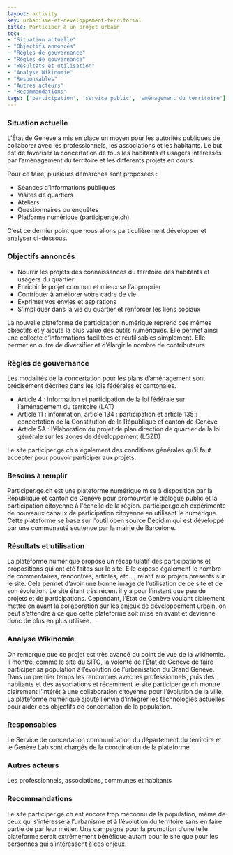 ```yaml
---
layout: activity
key: urbanisme-et-developpement-territorial
title: Participer à un projet urbain
toc:
- "Situation actuelle"
- "Objectifs annoncés"
- "Règles de gouvernance"
- "Règles de gouvernance"
- "Résultats et utilisation"
- "Analyse Wikinomie"
- "Responsables"
- "Autres acteurs"
- "Recommandations"
tags: ['participation', 'service public', 'aménagement du territoire']
---
```


### Situation actuelle

L’État de Genève à mis en place un moyen pour les autorités publiques de collaborer avec les professionnels, les associations et les habitants. Le but est de favoriser la concertation de tous les habitants et usagers intéressés par l’aménagement du territoire et les différents projets en cours.

Pour ce faire, plusieurs démarches sont proposées : 

* 	Séances d’informations publiques
* 	Visites de quartiers
* 	Ateliers
* 	Questionnaires ou enquêtes
* 	Platforme numérique (participer.ge.ch)

C’est ce dernier point que nous allons particulièrement développer et analyser ci-dessous.


### Objectifs annoncés

* 	Nourrir les projets des connaissances du territoire des habitants et usagers du quartier
* 	Enrichir le projet commun et mieux se l’approprier
* 	Contribuer à améliorer votre cadre de vie
* 	Exprimer vos envies et aspirations
* 	S’impliquer dans la vie du quartier et renforcer les liens sociaux

La nouvelle plateforme de participation numérique reprend ces mêmes objectifs et y ajoute la plus value des outils numériques. Elle permet ainsi une collecte d’informations facilitées et réutilisables simplement. Elle permet en outre de diversifier et d’élargir le nombre de contributeurs.


### Règles de gouvernance

Les modalités de la concertation pour les plans d’aménagement sont précisément décrites dans les lois fédérales et cantonales.

* 	Article 4 : information et participation de la loi fédérale sur l’aménagement du territoire (LAT)
* 	Article 11 : information, article 134 : participation et article 135 : concertation de la Constitution de la République et canton de Genève
* 	Article 5A : l’élaboration du projet de plan direction de quartier de la loi générale sur les zones de développement (LGZD)

Le site participer.ge.ch a également des conditions générales qu’il faut accepter pour pouvoir participer aux projets.


### Besoins à remplir

Participer.ge.ch est une plateforme numérique mise à disposition par la République et canton de Genève pour promouvoir le dialogue public et la participation citoyenne 
à l'échelle de la région. participer.ge.ch expérimente de nouveaux canaux de participation citoyenne en utilisant le numérique. Cette plateforme se base sur l'outil open source Decidim 
qui est développé par une communauté soutenue par la mairie de Barcelone.


### Résultats et utilisation

La plateforme numérique propose un récapitulatif des participations et propositions qui ont été faites sur le site. Elle expose également le nombre de commentaires, rencontres, articles, etc…, relatif aux projets présents sur le site. Cela permet d’avoir une bonne image de l’utilisation de ce site et de son évolution. Le site étant très récent il y a pour l’instant que peu de projets et de participations. Cependant, l’État de Genève voulant clairement mettre en avant la collaboration sur les enjeux de développement urbain, on peut s’attendre à ce que cette plateforme soit mise en avant et devienne donc de plus en plus utilisée.


### Analyse Wikinomie

On remarque que ce projet est très avancé du point de vue de la wikinomie. Il montre, comme le site du SITG, la volonté de l’État de Genève de faire participer sa population à l’évolution de l’urbanisation du Grand Genève. Dans un premier temps les rencontres avec les professionnels, puis des habitants et des associations et récemment le site participer.ge.ch montre clairement l’intérêt à une collaboration citoyenne pour l’évolution de la ville. La plateforme numérique ajoute l’envie d’intégrer les technologies actuelles pour aider ces objectifs de concertation de la population.


### Responsables

Le Service de concertation communication du département du territoire et le Genève Lab sont chargés de la coordination de la plateforme.


### Autres acteurs

Les professionnels, associations, communes et habitants

### Recommandations

Le site participer.ge.ch est encore trop méconnu de la population, même de ceux qui s’intéresse à l’urbanisme et à l’évolution du territoire sans en faire partie de par leur métier. Une campagne pour la promotion d’une telle plateforme serait extrêmement bénéfique autant pour le site que pour les personnes qui s’intéressent à ces enjeux.  